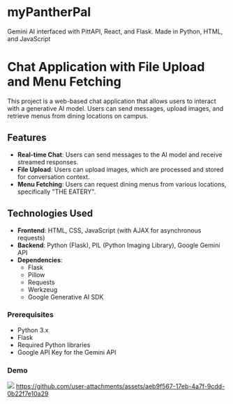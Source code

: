 # myPantherPal
Gemini AI interfaced with PittAPI, React, and Flask. Made in Python, HTML, and JavaScript
# Chat Application with File Upload and Menu Fetching

This project is a web-based chat application that allows users to interact with a generative AI model. Users can send messages, upload images, and retrieve menus from dining locations on campus.

## Features

- **Real-time Chat**: Users can send messages to the AI model and receive streamed responses.
- **File Upload**: Users can upload images, which are processed and stored for conversation context.
- **Menu Fetching**: Users can request dining menus from various locations, specifically "THE EATERY".

## Technologies Used

- **Frontend**: HTML, CSS, JavaScript (with AJAX for asynchronous requests)
- **Backend**: Python (Flask), PIL (Python Imaging Library), Google Gemini API
- **Dependencies**:
  - Flask
  - Pillow
  - Requests
  - Werkzeug
  - Google Generative AI SDK

### Prerequisites

- Python 3.x
- Flask
- Required Python libraries 
- Google API Key for the Gemini API

### Demo
![](https://github.com/myPantherPal/myPantherPalDemo.gif)
https://github.com/user-attachments/assets/aeb9f567-17eb-4a7f-9cdd-0b22f7e10a29


